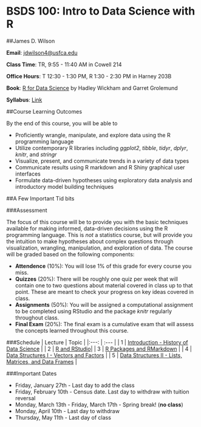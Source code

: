 # BSDS 100: Intro to Data Science with R

##James D. Wilson

**Email**: jdwilson4@usfca.edu

**Class Time**: TR, 9:55 - 11:40 AM in Cowell 214

**Office Hours**: T 12:30 - 1:30 PM, R 1:30 - 2:30 PM in Harney 203B

**Book**: [R for Data Science](http://r4ds.had.co.nz/index.html) by Hadley Wickham and Garret Grolemund

**Syllabus**: [Link](https://github.com/jdwilson4/Data100_Spring_2017/blob/master/Spring_2017.pdf)

##Course Learning Outcomes

By the end of this course, you will be able to

- Proficiently wrangle, manipulate, and explore data using the R programming language
- Utilize contemporary R libraries including *ggplot2*, *tibble*, *tidyr*, *dplyr*, *knitr*, and *stringr*
- Visualize, present, and communicate trends in a variety of data types
- Communicate results using R markdown and R Shiny graphical user interfaces
- Formulate data-driven hypotheses using exploratory data analysis and introductory model building techniques

##A Few Important Tid bits

###Assessment

The focus of this course will be to provide you with the basic techniques available for making informed, data-driven decisions using the R programming language. This is *not* a statistics course, but will provide you the intuition to make hypotheses about complex questions through visualization, wrangling, manipulation, and exploration of data. The course will be graded based on the following components:

- **Attendence** (10%): You will lose 1% of this grade for every course you miss.
- **Quizzes** (20%): There will be roughly one quiz per week that will contain one to two questions about material covered in class up to that point. These are meant to check your progress on key ideas covered in class.
- **Assignments** (50%): You will be assigned a computational assignment to be completed using RStudio and the package *knitr* regularly throughout class. 
- **Final Exam** (20%): The final exam is a cumulative exam that will assess the concepts learned throughout this course.

###Schedule
| Lecture | Topic |
|:---: | :---  |
| 1    | [Introduction - History of Data Science](https://github.com/jdwilson4/Intro-Data-Science-2017/blob/master/Lectures/Lecture%201%20Introduction.pdf) |
| 2    | [R and RStudio](https://github.com/jdwilson4/Intro-Data-Science-2017/blob/master/Lectures/Lecture%202%20RMarkdown.pdf)|
| 3    | [R Packages and RMarkdown](https://github.com/jdwilson4/Intro-Data-Science-2017/blob/master/Lectures/Lecture%203%20R%20Markdown.pdf)   |
| 4    | [Data Structures I - Vectors and Factors](https://github.com/jdwilson4/Intro-Data-Science-2017/blob/master/Lectures/Lecture%204%20Data%20Structures%20I.pdf) |
| 5    | [Data Structures II - Lists, Matrices, and Data Frames](https://github.com/jdwilson4/Intro-Data-Science-2017/blob/master/Lectures/Lecture%205%20Data%20Structures%20II.pdf) |

<!-- | 6    | [Data Wrangling - input / output and tidying data] |
| 7    | [Data Wrangling - relational data] |
| 8    | [Data Wrangling - manipulating and analyzing strings] |
| 9    | [Data Wrangling - factors, dates, and times] |
|10    | [Programming - functions and pipes] |
|11    | [Programming - vectors and iterative programming] |
|12    | [Modeling - model basics and linear regression] |
|13    | [Modeling - intro to model building] |
|14    | [Communication - R markdown and Shiny] |
|15    | [Communication - R markdown and Shiny] | -->

###Important Dates

- Friday, January 27th - Last day to add the class
- Friday, February 10th - Census date. Last day to withdraw with tuition reversal
- Monday, March 13th - Friday, March 17th - Spring break! (**no class**)
- Monday, April 10th - Last day to withdraw
- Thursday, May 11th - Last day of class
